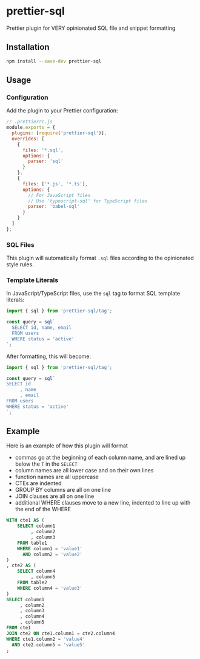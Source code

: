# prettier-sql
Prettier plugin for VERY opinionated SQL file and snippet formatting

## Installation

```bash
npm install --save-dev prettier-sql
```

## Usage

### Configuration

Add the plugin to your Prettier configuration:

```js
// .prettierrc.js
module.exports = {
  plugins: [require('prettier-sql')],
  overrides: [
    {
      files: '*.sql',
      options: {
        parser: 'sql'
      }
    },
    {
      files: ['*.js', '*.ts'],
      options: {
        // For JavaScript files
        // Use 'typescript-sql' for TypeScript files
        parser: 'babel-sql'
      }
    }
  ]
};
```

### SQL Files

This plugin will automatically format `.sql` files according to the opinionated style rules.

### Template Literals

In JavaScript/TypeScript files, use the `sql` tag to format SQL template literals:

```javascript
import { sql } from 'prettier-sql/tag';

const query = sql`
  SELECT id, name, email
  FROM users
  WHERE status = 'active'
`;
```

After formatting, this will become:

```javascript
import { sql } from 'prettier-sql/tag';

const query = sql`
SELECT id
     , name
     , email
FROM users
WHERE status = 'active'
`;
```


## Example
Here is an example of how this plugin will format
- commas go at the beginning of each column name, and are lined up below the `T` in the `SELECT`
- column names are all lower case and on their own lines
- function names are all uppercase
- CTEs are indented
- GROUP BY columns are all on one line
- JOIN clauses are all on one line
- additional WHERE clauses move to a new line, indented to line up with the end of the WHERE

```sql
WITH cte1 AS (
    SELECT column1
         , column2
         , column3
    FROM table1
    WHERE column1 = 'value1'
      AND column2 = 'value2'
)
, cte2 AS (
    SELECT column4
         , column5
    FROM table2
    WHERE column4 = 'value3'
)
SELECT column1
     , column2
     , column3
     , column4
     , column5
FROM cte1
JOIN cte2 ON cte1.column1 = cte2.column4
WHERE cte1.column2 = 'value4'
  AND cte2.column5 = 'value5'
;
```

